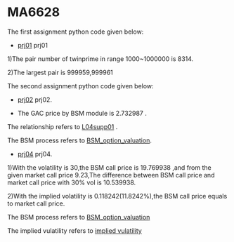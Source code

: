 # MA6628
The first assignment python code given below:
* [prj01](https://github.com/yumengsun3/MA6628/blob/master/prj01) prj01

1)The pair number of twinprime in range 1000~1000000 is 8314.

2)The largest pair is 999959,999961

The second assignment python code given below:
* [prj02](https://github.com/yumengsun3/MA6628/blob/master/prj02.ipynb) prj02.

- The GAC price by BSM module is  2.732987 .

The relationship refers to  [L04supp01](https://github.com/songqsh/MA6628v02/blob/master/pdf/L04supp01.pdf) .

The BSM process refers to  [BSM_option_valuation](https://github.com/songqsh/MA6628v02/blob/master/BSM_option_valuation.py).

* [prj04](https://github.com/yumengsun3/MA6628/blob/master/prj04.ipynb) prj04.

1)With the volatility is 30,the BSM call price is 19.769938 ,and from the given market call price 9.23,The difference between BSM call price and market call price with 30% vol is 10.539938.

2)With the implied volatility is 0.118242(11.8242%),the BSM call price equals to market call price.

The BSM process refers to  [BSM_option_valuation](https://github.com/songqsh/MA6628v02/blob/master/BSM_option_valuation.py)

The implied vulatility refers to [implied vulatility](https://github.com/songqsh/MA6628v02/blob/master/ImpliedVolatility.py)
